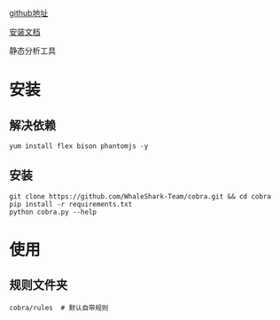 [github地址](https://github.com/WhaleShark-Team/cobra)

[安装文档](http://cobra.feei.cn/installation)

静态分析工具

# 安装
## 解决依赖
```
yum install flex bison phantomjs -y
```

## 安装
```
git clone https://github.com/WhaleShark-Team/cobra.git && cd cobra
pip install -r requirements.txt
python cobra.py --help
```
# 使用
## 规则文件夹
```
cobra/rules  # 默认自带规则
```
